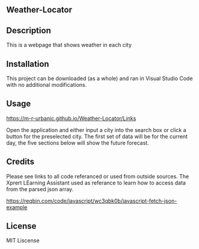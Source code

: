 ## Weather-Locator

## Description

This is a webpage that shows weather in each city


## Installation

This project can be downloaded (as a whole) and ran in Visual Studio Code with no additional modifications.

## Usage

https://m-r-urbanic.github.io/Weather-Locator/Links

Open the application and either input a city into the search box or click a button for the preselected city. The first set of data will be for the current day, the five sections below will show the future forecast.

## Credits

Please see links to all code referanced or used from outside sources. The Xprert LEarning Assistant used as referance to learn how to access data from the parsed json array.

https://reqbin.com/code/javascript/wc3qbk0b/javascript-fetch-json-example


## License

MIT Liscense